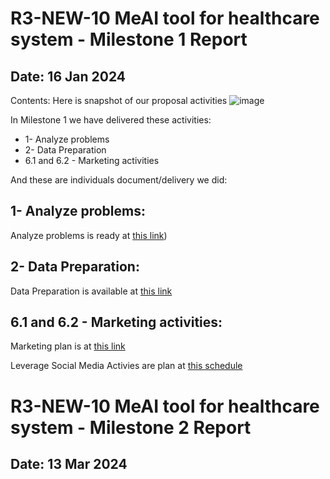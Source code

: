 # R3-NEW-10 MeAI tool for healthcare system - Milestone 1 Report
## Date: 16 Jan 2024
Contents: Here is snapshot of our proposal activities
![image](https://github.com/cardano2vn/deepfunding/assets/34856010/0c0707c6-bf91-47f6-9fb5-107da8961e92)


In Milestone 1 we have delivered these activities:

- 1- Analyze problems
- 2- Data Preparation
- 6.1 and 6.2 - Marketing activities

And these are individuals document/delivery we did:


## 1- Analyze problems:
Analyze problems is ready at  [this link](https://onedrive.live.com/?authkey=%21AEwP5m6ONKwlZqg&cid=AB596397B82FC465&id=AB596397B82FC465%21241659&parId=AB596397B82FC465%21201976&o=OneUp))
## 2- Data Preparation:
Data Preparation is available at [this link](https://onedrive.live.com/?authkey=%21AEwP5m6ONKwlZqg&cid=AB596397B82FC465&id=AB596397B82FC465%21241154&parId=AB596397B82FC465%21201976&o=OneUp)
## 6.1 and 6.2 - Marketing activities:
Marketing plan is at [this link](https://docs.google.com/presentation/d/1cvzSWgG-g5yy8e2yU1NWNzMbzze21Btd/edit?usp=sharing&ouid=106811817203266848443&rtpof=true&sd=true)

Leverage Social Media Activies are plan at [this schedule](https://docs.google.com/spreadsheets/d/1n-d8fY9w49Bwr3vOKGrjMmWe49Eda_EqBT8h-RexTKI/edit?usp=sharing)

# R3-NEW-10 MeAI tool for healthcare system - Milestone 2 Report
## Date: 13 Mar 2024
